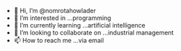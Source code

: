 - 👋 Hi, I’m @nomrotahowlader
- 👀 I’m interested in ...programming
- 🌱 I’m currently learning ...artificial intelligence
- 💞️ I’m looking to collaborate on ...industrial management
- 📫 How to reach me ...via email

<!---
nomrotahowlader/nomrotahowlader is a ✨ special ✨ repository because its `README.md` (this file) appears on your GitHub profile.
You can click the Preview link to take a look at your changes.
--->
